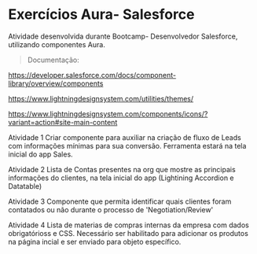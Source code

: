 # Exercícios Aura- Salesforce #

Atividade desenvolvida durante Bootcamp- Desenvolvedor Salesforce, utilizando componentes Aura.


>Documentação: 


https://developer.salesforce.com/docs/component-library/overview/components
  
  
https://www.lightningdesignsystem.com/utilities/themes/
  
  
https://www.lightningdesignsystem.com/components/icons/?variant=action#site-main-content


Atividade 1
Criar componente para auxiliar na criação de fluxo de Leads com informações mínimas para sua conversão. Ferramenta estará na tela inicial do app Sales.
  
  
Atividade 2
Lista de Contas presentes na org que mostre as principais informações do clientes, na tela inicial do app (Lightining Accordion e Datatable)
   

Atividade 3
Componente que permita identificar quais clientes foram contatados ou não durante o processo de 'Negotiation/Review'

Atividade 4
Lista de materias de compras internas da empresa com dados obrigatórioss e CSS. Necessário ser habilitado para adicionar os produtos na página incial e ser enviado para objeto específico.
